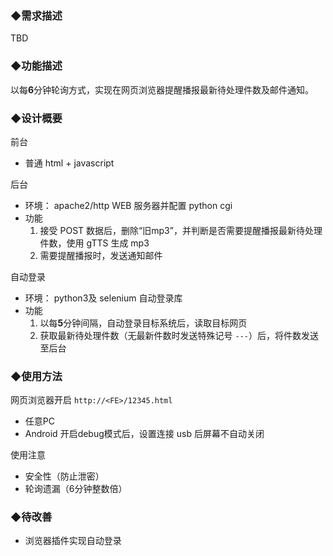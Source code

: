 ### ◆需求描述
TBD

### ◆功能描述
以每**6**分钟轮询方式，实现在网页浏览器提醒播报最新待处理件数及邮件通知。

### ◆设计概要
前台
* 普通 html + javascript

后台
* 环境： apache2/http WEB 服务器并配置 python cgi
* 功能
    1. 接受 POST 数据后，删除“旧mp3”，并判断是否需要提醒播报最新待处理件数，使用 gTTS 生成 mp3
    1. 需要提醒播报时，发送通知邮件

自动登录
* 环境： python3及 selenium 自动登录库
* 功能
    1. 以每**5**分钟间隔，自动登录目标系统后，读取目标网页
    1. 获取最新待处理件数（无最新件数时发送特殊记号 `---`）后，将件数发送至后台

### ◆使用方法
网页浏览器开启 `http://<FE>/12345.html`
* 任意PC
* Android 开启debug模式后，设置连接 usb 后屏幕不自动关闭

使用注意
* 安全性（防止泄密）
* 轮询遗漏（6分钟整数倍）

### ◆待改善
* 浏览器插件实现自动登录

